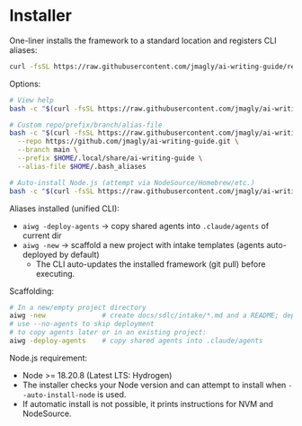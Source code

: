 # Installer

One-liner installs the framework to a standard location and registers CLI aliases:

```bash
curl -fsSL https://raw.githubusercontent.com/jmagly/ai-writing-guide/refs/heads/main/tools/install/install.sh | bash
```

Options:

```bash
# View help
bash -c "$(curl -fsSL https://raw.githubusercontent.com/jmagly/ai-writing-guide/refs/heads/main/tools/install/install.sh)" -- --help

# Custom repo/prefix/branch/alias-file
bash -c "$(curl -fsSL https://raw.githubusercontent.com/jmagly/ai-writing-guide/refs/heads/main/tools/install/install.sh)" -- \
  --repo https://github.com/jmagly/ai-writing-guide.git \
  --branch main \
  --prefix $HOME/.local/share/ai-writing-guide \
  --alias-file $HOME/.bash_aliases

# Auto-install Node.js (attempt via NodeSource/Homebrew/etc.)
bash -c "$(curl -fsSL https://raw.githubusercontent.com/jmagly/ai-writing-guide/refs/heads/main/tools/install/install.sh)" -- --auto-install-node
```

Aliases installed (unified CLI):

- `aiwg -deploy-agents` → copy shared agents into `.claude/agents` of current dir
- `aiwg -new` → scaffold a new project with intake templates (agents auto-deployed by default)
  - The CLI auto-updates the installed framework (git pull) before executing.

Scaffolding:

```bash
# In a new/empty project directory
aiwg -new              # create docs/sdlc/intake/*.md and a README; deploy agents; init git
# use --no-agents to skip deployment
# to copy agents later or in an existing project:
aiwg -deploy-agents    # copy shared agents into .claude/agents
```

Node.js requirement:

- Node >= 18.20.8 (Latest LTS: Hydrogen)
- The installer checks your Node version and can attempt to install when `--auto-install-node` is used.
- If automatic install is not possible, it prints instructions for NVM and NodeSource.
